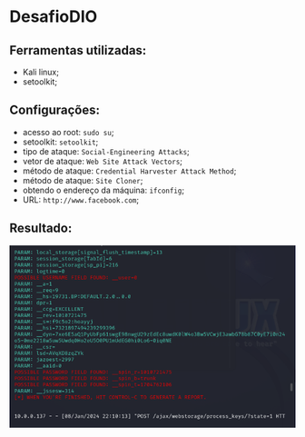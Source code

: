 # DesafioDIO
## Ferramentas utilizadas:
+ Kali linux;
+ setoolkit;
## Configurações:
+ acesso ao root: `sudo su`;
+ setoolkit: `setoolkit`;
+ tipo de ataque: `Social-Engineering Attacks`;
+ vetor de ataque: `Web Site Attack Vectors`;
+ método de ataque: `Credential Harvester Attack Method`; 
+ método de ataque: `Site Cloner`;
+ obtendo o endereço da máquina: `ifconfig`;
+ URL: `http://www.facebook.com`;
## Resultado:
<div align="center"> <p float="left">
 <img src="Screenshot_1.png" width="600" />
</p> </div>
